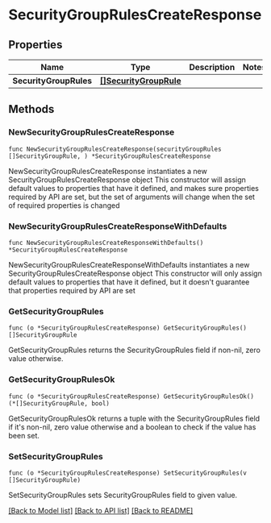 # SecurityGroupRulesCreateResponse

## Properties

Name | Type | Description | Notes
------------ | ------------- | ------------- | -------------
**SecurityGroupRules** | [**[]SecurityGroupRule**](SecurityGroupRule.md) |  | 

## Methods

### NewSecurityGroupRulesCreateResponse

`func NewSecurityGroupRulesCreateResponse(securityGroupRules []SecurityGroupRule, ) *SecurityGroupRulesCreateResponse`

NewSecurityGroupRulesCreateResponse instantiates a new SecurityGroupRulesCreateResponse object
This constructor will assign default values to properties that have it defined,
and makes sure properties required by API are set, but the set of arguments
will change when the set of required properties is changed

### NewSecurityGroupRulesCreateResponseWithDefaults

`func NewSecurityGroupRulesCreateResponseWithDefaults() *SecurityGroupRulesCreateResponse`

NewSecurityGroupRulesCreateResponseWithDefaults instantiates a new SecurityGroupRulesCreateResponse object
This constructor will only assign default values to properties that have it defined,
but it doesn't guarantee that properties required by API are set

### GetSecurityGroupRules

`func (o *SecurityGroupRulesCreateResponse) GetSecurityGroupRules() []SecurityGroupRule`

GetSecurityGroupRules returns the SecurityGroupRules field if non-nil, zero value otherwise.

### GetSecurityGroupRulesOk

`func (o *SecurityGroupRulesCreateResponse) GetSecurityGroupRulesOk() (*[]SecurityGroupRule, bool)`

GetSecurityGroupRulesOk returns a tuple with the SecurityGroupRules field if it's non-nil, zero value otherwise
and a boolean to check if the value has been set.

### SetSecurityGroupRules

`func (o *SecurityGroupRulesCreateResponse) SetSecurityGroupRules(v []SecurityGroupRule)`

SetSecurityGroupRules sets SecurityGroupRules field to given value.



[[Back to Model list]](../README.md#documentation-for-models) [[Back to API list]](../README.md#documentation-for-api-endpoints) [[Back to README]](../README.md)


